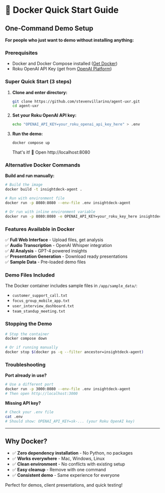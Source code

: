 # 🐳 Docker Quick Start Guide

## One-Command Demo Setup

**For people who just want to demo without installing anything:**

### Prerequisites

- Docker and Docker Compose installed ([Get Docker](https://docs.docker.com/get-docker/))
- Roku OpenAI API Key (get from [OpenAI Platform](https://platform.openai.com/api-keys))

### Super Quick Start (3 steps)

1. **Clone and enter directory:**
   ```bash
   git clone https://github.com/stevenvillarino/agent-uxr.git
   cd agent-uxr
   ```

2. **Set your Roku OpenAI API key:**
   ```bash
   echo "OPENAI_API_KEY=your_roku_openai_api_key_here" > .env
   ```

3. **Run the demo:**
   ```bash
   docker compose up
   ```

   That's it! 🎉 Open http://localhost:8080

### Alternative Docker Commands

**Build and run manually:**
```bash
# Build the image
docker build -t insightdeck-agent .

# Run with environment file
docker run -p 8080:8080 --env-file .env insightdeck-agent

# Or run with inline environment variable
docker run -p 8080:8080 -e OPENAI_API_KEY=your_roku_key_here insightdeck-agent
```

### Features Available in Docker

✅ **Full Web Interface** - Upload files, get analysis  
✅ **Audio Transcription** - OpenAI Whisper integration  
✅ **AI Analysis** - GPT-4 powered insights  
✅ **Presentation Generation** - Download ready presentations  
✅ **Sample Data** - Pre-loaded demo files  

### Demo Files Included

The Docker container includes sample files in `/app/sample_data/`:
- `customer_support_call.txt`
- `focus_group_mobile_app.txt` 
- `user_interview_dashboard.txt`
- `team_standup_meeting.txt`

### Stopping the Demo

```bash
# Stop the container
docker compose down

# Or if running manually
docker stop $(docker ps -q --filter ancestor=insightdeck-agent)
```

### Troubleshooting

**Port already in use?**
```bash
# Use a different port
docker run -p 3000:8080 --env-file .env insightdeck-agent
# Then open http://localhost:3000
```

**Missing API key?**
```bash
# Check your .env file
cat .env
# Should show: OPENAI_API_KEY=sk-... (your Roku OpenAI key)
```

---

## Why Docker?

- ✅ **Zero dependency installation** - No Python, no packages
- ✅ **Works everywhere** - Mac, Windows, Linux
- ✅ **Clean environment** - No conflicts with existing setup
- ✅ **Easy cleanup** - Remove with one command
- ✅ **Consistent demo** - Same experience for everyone

Perfect for demos, client presentations, and quick testing!